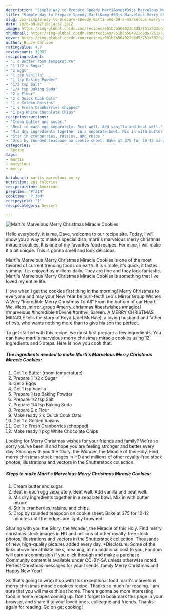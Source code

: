 ```yaml
---
description: "Simple Way to Prepare Speedy Marti&amp;#39;s Marvelous Merry Christmas Miracle Cookies"
title: "Simple Way to Prepare Speedy Marti&amp;#39;s Marvelous Merry Christmas Miracle Cookies"
slug: 351-simple-way-to-prepare-speedy-marti-and-39-s-marvelous-merry-christmas-miracle-cookies
date: 2020-09-02T16:14:37.201Z
image: https://img-global.cpcdn.com/recipes/961b5b564022d8d5/751x532cq70/martis-marvelous-merry-christmas-miracle-cookies-recipe-main-photo.jpg
thumbnail: https://img-global.cpcdn.com/recipes/961b5b564022d8d5/751x532cq70/martis-marvelous-merry-christmas-miracle-cookies-recipe-main-photo.jpg
cover: https://img-global.cpcdn.com/recipes/961b5b564022d8d5/751x532cq70/martis-marvelous-merry-christmas-miracle-cookies-recipe-main-photo.jpg
author: Bruce Carlson
ratingvalue: 4.7
reviewcount: 32987
recipeingredient:
- "1 c Butter room temperature"
- "1 1/2 c Sugar"
- "2 Eggs"
- "1 tsp Vanilla"
- "1 tsp Baking Powder"
- "1/2 tsp Salt"
- "1/4 tsp Baking Soda"
- "2 c Flour"
- "2 c Quick Cook Oats"
- "1 c Golden Raisins"
- "1 c Fresh Cranberries chopped"
- "1 pkg White Chocolate Chips"
recipeinstructions:
- "Cream butter and sugar."
- "Beat in each egg separately. Beat well. Add vanilla and beat well."
- "Mis dry ingredients together in a separate bowl. Mix in with butter mixure"
- "Stir in cranberries, raisins, and chips."
- "Drop by rounded teaspoon on cookie sheet. Bake at 375 for 10-12 minutes until the edges are lightly browned."
categories:
- Recipe
tags:
- martis
- marvelous
- merry

katakunci: martis marvelous merry 
nutrition: 261 calories
recipecuisine: American
preptime: "PT21M"
cooktime: "PT38M"
recipeyield: "1"
recipecategory: Dessert

---
```



![Marti&#39;s Marvelous Merry Christmas Miracle Cookies](https://img-global.cpcdn.com/recipes/961b5b564022d8d5/751x532cq70/martis-marvelous-merry-christmas-miracle-cookies-recipe-main-photo.jpg)

Hello everybody, it is me, Dave, welcome to our recipe site. Today, I will show you a way to make a special dish, marti&#39;s marvelous merry christmas miracle cookies. It is one of my favorites food recipes. For mine, I will make it a bit unique. This is gonna smell and look delicious.

Marti&#39;s Marvelous Merry Christmas Miracle Cookies is one of the most favored of current trending foods on earth. It is simple, it's quick, it tastes yummy. It is enjoyed by millions daily. They are fine and they look fantastic. Marti&#39;s Marvelous Merry Christmas Miracle Cookies is something that I've loved my entire life.

I love when I get the cookies first thing in the morning! Merry Christmas to everyone and may your New Year be purr-fect!! Leo&#39;s Mirror Group Wishes A Very &#34;Incredible Merry Christmas To All&#34; From the bottom of our Heart, We. #leos_mirror_group #merry_christmas #bestwishes #magical #marvelous #incredible #Divine #prithvi_Sareen. A MERRY CHRISTMAS MIRACLE tells the story of Boyd (Joel McHale), a loving husband and father of two, who wants nothing more than to give his son the perfect.


To get started with this recipe, we must first prepare a few ingredients. You can have marti&#39;s marvelous merry christmas miracle cookies using 12 ingredients and 5 steps. Here is how you cook that.

<!--inarticleads1-->

##### The ingredients needed to make Marti&#39;s Marvelous Merry Christmas Miracle Cookies:

1. Get 1 c Butter (room temperature)
1. Prepare 1 1/2 c Sugar
1. Get 2 Eggs
1. Get 1 tsp Vanilla
1. Prepare 1 tsp Baking Powder
1. Prepare 1/2 tsp Salt
1. Prepare 1/4 tsp Baking Soda
1. Prepare 2 c Flour
1. Make ready 2 c Quick Cook Oats
1. Get 1 c Golden Raisins
1. Get 1 c Fresh Cranberries (chopped)
1. Make ready 1 pkg White Chocolate Chips


Looking for Merry Christmas wishes for your friends and family? We&#39;re so sorry you&#39;ve been ill and hope you are feeling stronger and better every day. Sharing with you the Glory, the Wonder, the Miracle of this Holy. Find merry christmas stock images in HD and millions of other royalty-free stock photos, illustrations and vectors in the Shutterstock collection. 

<!--inarticleads2-->

##### Steps to make Marti&#39;s Marvelous Merry Christmas Miracle Cookies:

1. Cream butter and sugar.
1. Beat in each egg separately. Beat well. Add vanilla and beat well.
1. Mis dry ingredients together in a separate bowl. Mix in with butter mixure
1. Stir in cranberries, raisins, and chips.
1. Drop by rounded teaspoon on cookie sheet. Bake at 375 for 10-12 minutes until the edges are lightly browned.


Sharing with you the Glory, the Wonder, the Miracle of this Holy. Find merry christmas stock images in HD and millions of other royalty-free stock photos, illustrations and vectors in the Shutterstock collection. Thousands of new, high-quality pictures added every day. *Disclosure: Some of the links above are affiliate links, meaning, at no additional cost to you, Fandom will earn a commission if you click through and make a purchase. Community content is available under CC-BY-SA unless otherwise noted. Perfect Christmas messages for your friends, family Merry Christmas and Happy New Year! 

So that's going to wrap it up with this exceptional food marti&#39;s marvelous merry christmas miracle cookies recipe. Thanks so much for reading. I am sure that you will make this at home. There's gonna be more interesting food in home recipes coming up. Don't forget to bookmark this page in your browser, and share it to your loved ones, colleague and friends. Thanks again for reading. Go on get cooking!
